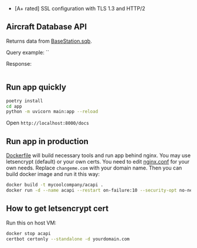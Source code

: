 * [A+ rated] SSL configuration with TLS 1.3 and HTTP/2

## Aircraft Database API

Returns data from [BaseStation.sqb](https://github.com/varnav/BaseStation.sqb).

Query example: ``

Response:

```json

```

## Run app quickly

```sh
poetry install
cd app
python -m uvicorn main:app --reload
```

Open `http://localhost:8000/docs`



## Run app in production

[Dockerfile](Dockerfile) will build necessary tools and run app behind nginx. You may use letsencrypt (default) or your own certs. You need to edit [nginx.conf](nginx.conf) for your own needs. Replace `changeme.com` with your domain name. Then you can build docker image and run it this way:

```sh
docker build -t mycoolcompany/acapi .
docker run -d --name acapi --restart on-failure:10 --security-opt no-new-privileges -p 80:80 -p 443:443 -v /etc/letsencrypt:/etc/letsencrypt mycoolcompany/acapi
```

## How to get letsencrypt cert

Run this on host VM:
```bash
docker stop acapi
certbot certonly --standalone -d yourdomain.com
``` 

